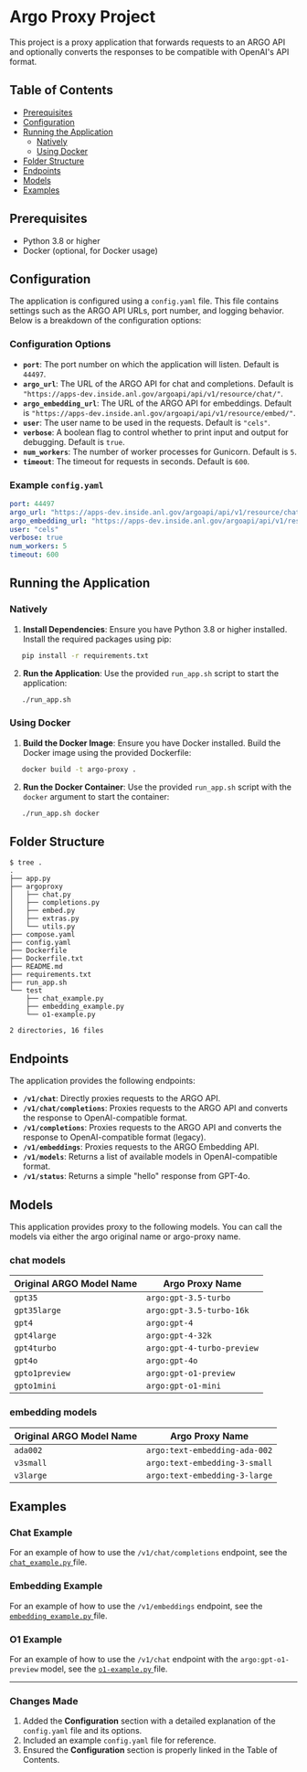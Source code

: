 # Argo Proxy Project

This project is a proxy application that forwards requests to an ARGO API and optionally converts the responses to be compatible with OpenAI's API format.

## Table of Contents

- [Prerequisites](#prerequisites)
- [Configuration](#configuration)
- [Running the Application](#running-the-application)
  - [Natively](#natively)
  - [Using Docker](#using-docker)
- [Folder Structure](#folder-structure)
- [Endpoints](#endpoints)
- [Models](#models)
- [Examples](#examples)

## Prerequisites

- Python 3.8 or higher
- Docker (optional, for Docker usage)

## Configuration

The application is configured using a `config.yaml` file. This file contains settings such as the ARGO API URLs, port number, and logging behavior. Below is a breakdown of the configuration options:

### Configuration Options

- **`port`**: The port number on which the application will listen. Default is `44497`.
- **`argo_url`**: The URL of the ARGO API for chat and completions. Default is `"https://apps-dev.inside.anl.gov/argoapi/api/v1/resource/chat/"`.
- **`argo_embedding_url`**: The URL of the ARGO API for embeddings. Default is `"https://apps-dev.inside.anl.gov/argoapi/api/v1/resource/embed/"`.
- **`user`**: The user name to be used in the requests. Default is `"cels"`.
- **`verbose`**: A boolean flag to control whether to print input and output for debugging. Default is `true`.
- **`num_workers`**: The number of worker processes for Gunicorn. Default is `5`.
- **`timeout`**: The timeout for requests in seconds. Default is `600`.

### Example `config.yaml`

```yaml
port: 44497
argo_url: "https://apps-dev.inside.anl.gov/argoapi/api/v1/resource/chat/"
argo_embedding_url: "https://apps-dev.inside.anl.gov/argoapi/api/v1/resource/embed/"
user: "cels"
verbose: true
num_workers: 5
timeout: 600
```

## Running the Application

### Natively

1. **Install Dependencies**:
   Ensure you have Python 3.8 or higher installed. Install the required packages using pip:

```bash
   pip install -r requirements.txt
```

2. **Run the Application**:
   Use the provided `run_app.sh` script to start the application:

```bash
   ./run_app.sh
```

### Using Docker

1. **Build the Docker Image**:
   Ensure you have Docker installed. Build the Docker image using the provided Dockerfile:

```bash
   docker build -t argo-proxy .
```

2. **Run the Docker Container**:
   Use the provided `run_app.sh` script with the `docker` argument to start the container:

```bash
   ./run_app.sh docker
```

## Folder Structure

```
$ tree .
.
├── app.py
├── argoproxy
│   ├── chat.py
│   ├── completions.py
│   ├── embed.py
│   ├── extras.py
│   └── utils.py
├── compose.yaml
├── config.yaml
├── Dockerfile
├── Dockerfile.txt
├── README.md
├── requirements.txt
├── run_app.sh
└── test
    ├── chat_example.py
    ├── embedding_example.py
    └── o1-example.py

2 directories, 16 files
```

## Endpoints

The application provides the following endpoints:

- **`/v1/chat`**: Directly proxies requests to the ARGO API.
- **`/v1/chat/completions`**: Proxies requests to the ARGO API and converts the response to OpenAI-compatible format.
- **`/v1/completions`**: Proxies requests to the ARGO API and converts the response to OpenAI-compatible format (legacy).
- **`/v1/embeddings`**: Proxies requests to the ARGO Embedding API.
- **`/v1/models`**: Returns a list of available models in OpenAI-compatible format.
- **`/v1/status`**: Returns a simple "hello" response from GPT-4o.

## Models

This application provides proxy to the following models. You can call the models via either the argo original name or argo-proxy name.

<!-- MODEL_AVAIL = {
    "argo:gpt-3.5-turbo": "gpt35",
    "argo:gpt-3.5-turbo-16k": "gpt35large",
    "argo:gpt-4": "gpt4",
    "argo:gpt-4-32k": "gpt4large",
    "argo:gpt-4-turbo-preview": "gpt4turbo",
    "argo:gpt-4o": "gpt4o",
    "argo:gpt-o1-preview": "gpto1preview",
    "argo:gpt-o1-mini": "gpto1mini",
}
MODEL_AVAIL = {
    "argo:text-embedding-ada-002": "ada002",
    "argo:text-embedding-3-small": "v3small",
    "argo:text-embedding-3-large": "v3large",
} -->
<!-- make a table of argo proxy name and original name -->

### chat models

| Original ARGO Model Name | Argo Proxy Name            |
| ------------------------ | -------------------------- |
| `gpt35`                  | `argo:gpt-3.5-turbo`       |
| `gpt35large`             | `argo:gpt-3.5-turbo-16k`   |
| `gpt4`                   | `argo:gpt-4`               |
| `gpt4large`              | `argo:gpt-4-32k`           |
| `gpt4turbo`              | `argo:gpt-4-turbo-preview` |
| `gpt4o`                  | `argo:gpt-4o`              |
| `gpto1preview`           | `argo:gpt-o1-preview`      |
| `gpto1mini`              | `argo:gpt-o1-mini`         |

### embedding models

| Original ARGO Model Name | Argo Proxy Name               |
| ------------------------ | ----------------------------- |
| `ada002`                 | `argo:text-embedding-ada-002` |
| `v3small`                | `argo:text-embedding-3-small` |
| `v3large`                | `argo:text-embedding-3-large` |

## Examples

### Chat Example

For an example of how to use the `/v1/chat/completions` endpoint, see the [ `chat_example.py` ](test/chat_example.py) file.

### Embedding Example

For an example of how to use the `/v1/embeddings` endpoint, see the [ `embedding_example.py` ](test/embedding_example.py) file.

### O1 Example

For an example of how to use the `/v1/chat` endpoint with the `argo:gpt-o1-preview` model, see the [ `o1-example.py` ](test/o1-example.py) file.

---

### **Changes Made**

1. Added the **Configuration** section with a detailed explanation of the `config.yaml` file and its options.
2. Included an example `config.yaml` file for reference.
3. Ensured the **Configuration** section is properly linked in the Table of Contents.
